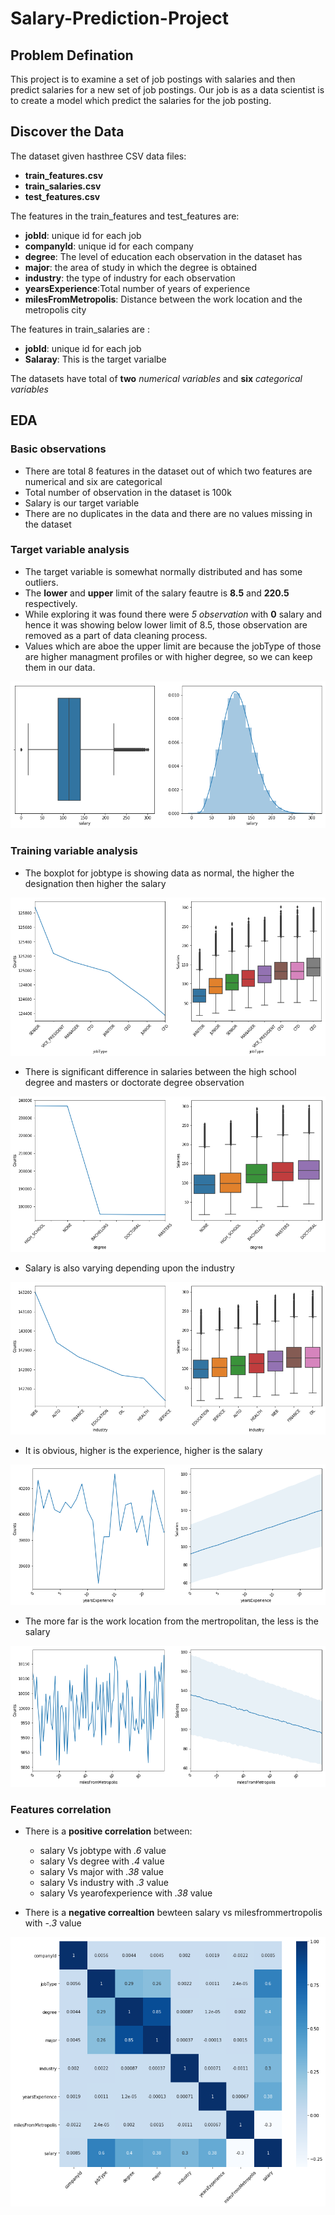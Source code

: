 # Salary-Prediction-Project

## Problem Defination
This project is to examine a set of job postings with salaries and then predict salaries for a new set of job postings. Our job is as a data scientist is to create a model which predict the salaries for the job posting.

## Discover the Data

The dataset given hasthree CSV data files:
+ **train_features.csv**
+ **train_salaries.csv**
+ **test_features.csv**

The features in the train_features and test_features are:

+ **jobId**: unique id for each job
+ **companyId**: unique id for each company
+ **degree**: The level of education each observation in the dataset has
+ **major**: the area of study in which the degree is obtained
+ **industry**: the type of industry for each observation
+ **yearsExperience**:Total number of years of experience
+ **milesFromMetropolis**: Distance between the work location and the metropolis city

The features in train_salaries are :
+ **jobId**: unique id for each job
+ **Salaray**: This is the target varialbe

The datasets have total of **two** *numerical variables* and **six** *categorical variables*

## EDA

### Basic observations

+ There are total 8 features in the dataset out of which two features are numerical and six are categorical
+ Total number of observation in the dataset is 100k
+ Salary is our target variable
+ There are no duplicates in the data and there are no values missing in the dataset

### Target variable analysis

+ The target variable is somewhat normally distributed and has some outliers.
+ The **lower** and **upper** limit of the salary feautre is **8.5** and **220.5** respectively.
+ While exploring it was found there were *5 observation* with **0** salary and hence it was showing below lower limit of 8.5, those observation are removed as a part of data cleaning process.
+ Values which are aboe the upper limit are because the jobType of those are higher managment profiles or with higher degree, so we can keep them in our data.

![Salary Distribution](https://github.com/DhruTewa/Salary-Prediction-Project/blob/master/Images/Salary%20Distribution.png)



### Training variable analysis

+ The boxplot for jobtype is showing data as normal, the higher the designation then higher the salary

![jobType vs salary](https://github.com/DhruTewa/Salary-Prediction-Project/blob/master/Images/jobtype%20_vs_salary.png)

+ There is significant difference in salaries between the high school degree and masters or doctorate degree observation

![degree vs salary](https://github.com/DhruTewa/Salary-Prediction-Project/blob/master/Images/degree%20_vs_salary.png)

+ Salary is also varying depending upon the industry

![industry vs salary](https://github.com/DhruTewa/Salary-Prediction-Project/blob/master/Images/industry%20_vs_salary.png)

+ It is obvious, higher is the experience, higher is the salary

![yearofExperience vs salary](https://github.com/DhruTewa/Salary-Prediction-Project/blob/master/Images/yearofexperience_vs_salary.png)

+ The more far is the work location from the mertropolitan, the less is the salary

![jobType vs salary](https://github.com/DhruTewa/Salary-Prediction-Project/blob/master/Images/milesfrommetropolis_vs_salary.png)

### Features correlation

+ There is a **positive correlation** between:
    + salary Vs jobtype with *.6* value
    + salary Vs degree with *.4* value
    + salary Vs major with *.38* value
    + salary Vs industry with *.3* value
    + salary Vs yearofexperience with *.38* value

+ There is a **negative correaltion** bewteen salary vs milesfrommertropolis with *-.3* value

![Features_Correlation](https://github.com/DhruTewa/Salary-Prediction-Project/blob/master/Images/features_correlation.png)
